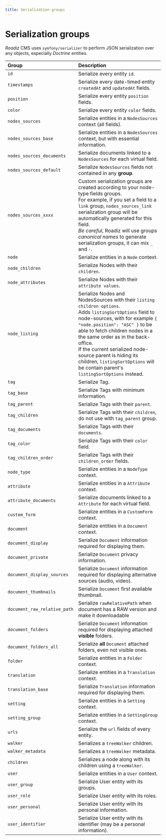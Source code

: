 ```yaml
---
title: Serialization groups
---
```


# Serialization groups

*Roadiz* CMS uses `symfony/serializer` to perform JSON serialization
over any objects, especially *Doctrine* entities.

| Group                        | Description                                                                                                                                                                                                                                                                                                                                                                                                   |
|:-----------------------------|:--------------------------------------------------------------------------------------------------------------------------------------------------------------------------------------------------------------------------------------------------------------------------------------------------------------------------------------------------------------------------------------------------------------|
| `id`                         | Serialize every entity `id`.                                                                                                                                                                                                                                                                                                                                                                                  |
| `timestamps`                 | Serialize every date-timed entity `createdAt` and `updatedAt` fields.                                                                                                                                                                                                                                                                                                                                         |
| `position`                   | Serialize every entity `position` fields.                                                                                                                                                                                                                                                                                                                                                                     |
| `color`                      | Serialize every entity `color` fields.                                                                                                                                                                                                                                                                                                                                                                        |
| `nodes_sources`              | Serialize entities in a `NodesSources` context (all fields).                                                                                                                                                                                                                                                                                                                                                  |
| `nodes_sources_base`         | Serialize entities in a `NodesSources` context, but with essential information.                                                                                                                                                                                                                                                                                                                               |
| `nodes_sources_documents`    | Serialize documents linked to a `NodesSources` for each virtual field.                                                                                                                                                                                                                                                                                                                                        |
| `nodes_sources_default`      | Serialize `NodesSources` fields not contained in any **group**.                                                                                                                                                                                                                                                                                                                                               |
| `nodes_sources_xxxx`         | Custom serialization groups are created according to your node-type fields groups.<br/>For example, if you set a field to a `link` group, `nodes_sources_link` serialization group will be automatically generated for this field.<br/>*Be careful*, Roadiz will use groups *canonical names* to generate serialization groups, it can mix `_` and `-`.                                                       |
| `node`                       | Serialize entities in a `Node` context.                                                                                                                                                                                                                                                                                                                                                                       |
| `node_children`              | Serialize Nodes with their `children`.                                                                                                                                                                                                                                                                                                                                                                        |
| `node_attributes`            | Serialize Nodes with their `attribute values`.                                                                                                                                                                                                                                                                                                                                                                |
| `node_listing`               | Serialize Nodes and NodesSources with their `listing children options`.<br/>Adds `listingSortOptions` field to node-sources, with for example `{ "node.position": "ASC" }` to be able to fetch children nodes in a the same order as in the back-office.<br/>If the current serialized node-source parent is hiding its children, `listingSortOptions` will be contain parent's `listingSortOptions` instead. |
| `tag`                        | Serialize Tag.                                                                                                                                                                                                                                                                                                                                                                                                |
| `tag_base`                   | Serialize Tags with minimum information.                                                                                                                                                                                                                                                                                                                                                                      |
| `tag_parent`                 | Serialize Tags with their `parent`.                                                                                                                                                                                                                                                                                                                                                                           |
| `tag_children`               | Serialize Tags with their `children`, do not use with `tag_parent` group.                                                                                                                                                                                                                                                                                                                                     |
| `tag_documents`              | Serialize Tags with their `documents`.                                                                                                                                                                                                                                                                                                                                                                        |
| `tag_color`                  | Serialize Tags with their `color` field.                                                                                                                                                                                                                                                                                                                                                                      |
| `tag_children_order`         | Serialize Tags with their `children_order` fields.                                                                                                                                                                                                                                                                                                                                                            |
| `node_type`                  | Serialize entities in a `NodeType` context.                                                                                                                                                                                                                                                                                                                                                                   |
| `attribute`                  | Serialize entities in a `Attribute` context.                                                                                                                                                                                                                                                                                                                                                                  |
| `attribute_documents`        | Serialize documents linked to a `Attribute` for each virtual field.                                                                                                                                                                                                                                                                                                                                           |
| `custom_form`                | Serialize entities in a `CustomForm` context.                                                                                                                                                                                                                                                                                                                                                                 |
| `document`                   | Serialize entities in a `Document` context.                                                                                                                                                                                                                                                                                                                                                                   |
| `document_display`           | Serialize `Document` information required for displaying them.                                                                                                                                                                                                                                                                                                                                                |
| `document_private`           | Serialize `Document` privacy information.                                                                                                                                                                                                                                                                                                                                                                     |
| `document_display_sources`   | Serialize `Document` information required for displaying alternative sources (audio, video).                                                                                                                                                                                                                                                                                                                  |
| `document_thumbnails`        | Serialize `Document` first available thumbnail.                                                                                                                                                                                                                                                                                                                                                               |
| `document_raw_relative_path` | Serialize `rawRelativePath` when document has a RAW version and make it downloadable                                                                                                                                                                                                                                                                                                                          |
| `document_folders`           | Serialize `Document` information required for displaying attached **visible** folders.                                                                                                                                                                                                                                                                                                                        |
| `document_folders_all`       | Serialize **all** `Document` attached folders, even not visible ones.                                                                                                                                                                                                                                                                                                                                         |
| `folder`                     | Serialize entities in a `Folder` context.                                                                                                                                                                                                                                                                                                                                                                     |
| `translation`                | Serialize entities in a `Translation` context.                                                                                                                                                                                                                                                                                                                                                                |
| `translation_base`           | Serialize `Translation` information required for displaying them.                                                                                                                                                                                                                                                                                                                                             |
| `setting`                    | Serialize entities in a `Setting` context.                                                                                                                                                                                                                                                                                                                                                                    |
| `setting_group`              | Serialize entities in a `SettingGroup` context.                                                                                                                                                                                                                                                                                                                                                               |
| `urls`                       | Serialize the `url` fields of every entity.                                                                                                                                                                                                                                                                                                                                                                   |
| `walker`                     | Serializes a `treeWalker` children.                                                                                                                                                                                                                                                                                                                                                                           |
| `walker_metadata`            | Serializes a `treeWalker` metadata.                                                                                                                                                                                                                                                                                                                                                                           |
| `children`                   | Serializes a node along with its children using a `treeWalker`.                                                                                                                                                                                                                                                                                                                                               |
| `user`                       | Serialize entities in a `User` context.                                                                                                                                                                                                                                                                                                                                                                       |
| `user_group`                 | Serialize User entity with its groups.                                                                                                                                                                                                                                                                                                                                                                        |
| `user_role`                  | Serialize User entity with its roles.                                                                                                                                                                                                                                                                                                                                                                         |
| `user_personal`              | Serialize User entity with its personal information.                                                                                                                                                                                                                                                                                                                                                          |
| `user_identifier`            | Serialize User entity with its identifier (may be a personal information).                                                                                                                                                                                                                                                                                                                                    |
